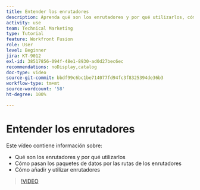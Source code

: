 ```yaml
---
title: Entender los enrutadores
description: Aprenda qué son los enrutadores y por qué utilizarlos, cómo pasan los paquetes de datos por las rutas de los enrutadores y cómo añadir y utilizar enrutadores, todo en  [!DNL Adobe Workfront Fusion].
activity: use
team: Technical Marketing
type: Tutorial
feature: Workfront Fusion
role: User
level: Beginner
jira: KT-9012
exl-id: 38517856-094f-48e1-8930-ad0d27bec6ec
recommendations: noDisplay,catalog
doc-type: video
source-git-commit: bbdf99c6bc1be714077fd94fc3f8325394de36b3
workflow-type: tm+mt
source-wordcount: '58'
ht-degree: 100%

---
```


# Entender los enrutadores

Este vídeo contiene información sobre:

* Qué son los enrutadores y por qué utilizarlos
* Cómo pasan los paquetes de datos por las rutas de los enrutadores
* Cómo añadir y utilizar enrutadores

>[!VIDEO](https://video.tv.adobe.com/v/3416564/?quality=12&learn=on&enablevpops=1&captions=spa)
